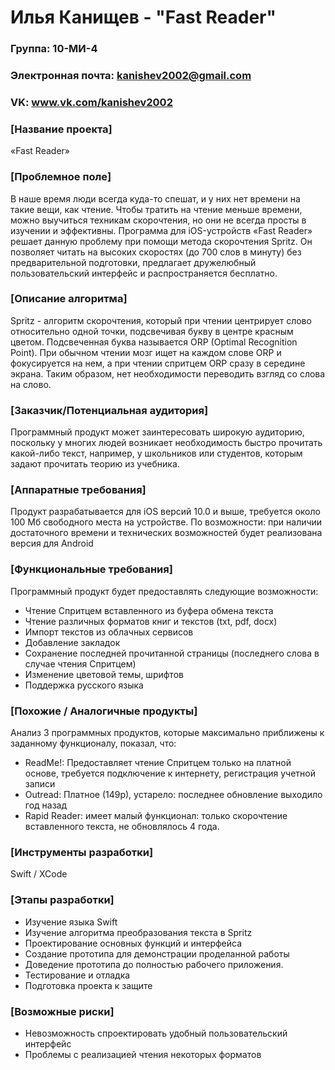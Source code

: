 # Илья Канищев - "Fast Reader"
### Группа: 10-МИ-4
### Электронная почта: kanishev2002@gmail.com
### VK: www.vk.com/kanishev2002


### **[Название проекта]**
«Fast Reader»

### **[Проблемное поле]**

В наше время люди всегда куда-то спешат, и у них нет времени на такие вещи, как чтение. Чтобы тратить на чтение меньше времени, можно выучиться техникам скорочтения, но они не всегда просты в изучении и эффективны. Программа для iOS-устройств «Fast Reader» решает данную проблему при помощи метода скорочтения Spritz. Он позволяет читать на высоких скоростях (до 700 слов в минуту) без предварительной подготовки, предлагает дружелюбный пользовательский интерфейс и распространяется бесплатно. 

### **[Описание алгоритма]**

Spritz - алгоритм скорочтения, который при чтении центрирует слово относительно одной точки, подсвечивая букву в центре красным цветом. Подсвеченная буква называется ORP (Optimal Recognition Point). При обычном чтении мозг ищет на каждом слове ORP и фокусируется на нем, а при чтении спритцем ORP сразу в середине экрана. Таким образом, нет необходимости переводить взгляд со слова на слово. 

### **[Заказчик/Потенциальная аудитория]**

Программный продукт может заинтересовать широкую аудиторию, поскольку у многих людей возникает необходимость быстро прочитать какой-либо текст, например, у школьников или студентов, которым задают прочитать теорию из учебника. 

### **[Аппаратные требования]**

Продукт разрабатывается для iOS версий 10.0 и выше, требуется около 100 Мб свободного места на устройстве. 
По возможности: при наличии достаточного времени и технических возможностей будет реализована версия для Android

### **[Функциональные требования]**

Программный продукт будет предоставлять следующие возможности:
* Чтение Спритцем вставленного из буфера обмена текста
* Чтение различных форматов книг и текстов (txt, pdf, docx)
* Импорт текстов из облачных сервисов
* Добавление закладок
* Сохранение последней прочитанной страницы (последнего слова в случае чтения Спритцем)
* Изменение цветовой темы, шрифтов
* Поддержка русского языка

### **[Похожие / Аналогичные продукты]**

Анализ 3 программных продуктов, которые максимально приближены к заданному
функционалу, показал, что:
* ReadMe!: Предоставляет чтение Спритцем только на платной основе, требуется подключение к интернету, регистрация учетной записи
* Outread: Платное (149р), устарело: последнее обновление выходило год назад
* Rapid Reader: имеет малый функционал: только скорочтение вставленного текста, не обновлялось 4 года. 

### **[Инструменты разработки]**

Swift / XCode

### **[Этапы разработки]**

* Изучение языка Swift
* Изучение алгоритма преобразования текста в Spritz
* Проектирование основных функций и интерфейса
* Создание прототипа для демонстрации проделанной работы
* Доведение прототипа до полностью рабочего приложения. 
* Тестирование и отладка
* Подготовка проекта к защите  

### **[Возможные риски]**

* Невозможность спроектировать удобный пользовательский интерфейс
* Проблемы с реализацией чтения некоторых форматов
